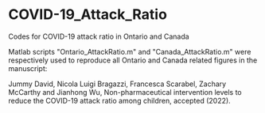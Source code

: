 # COVID-19_Attack_Ratio
Codes for COVID-19 attack ratio in Ontario and Canada

Matlab scripts "Ontario_AttackRatio.m" and "Canada_AttackRatio.m" were respectively used to reproduce all Ontario and Canada related figures in the manuscript: 

Jummy David, Nicola Luigi Bragazzi, Francesca Scarabel, Zachary McCarthy and Jianhong Wu, Non-pharmaceutical intervention levels to reduce the COVID-19 attack ratio among children, accepted (2022).
